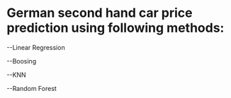 # German second hand car price prediction using following methods:

  --Linear Regression

  --Boosing

  --KNN

  --Random Forest